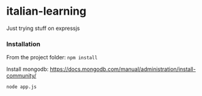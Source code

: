 # italian-learning
Just trying stuff on expressjs


### Installation


From the project folder:
`npm install`

Install mongodb:
https://docs.mongodb.com/manual/administration/install-community/

`node app.js`
